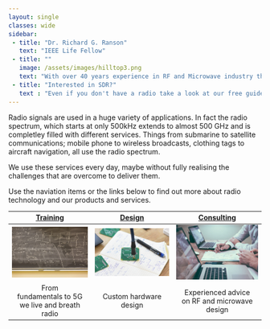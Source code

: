 ```yaml
---
layout: single
classes: wide
sidebar:
 - title: "Dr. Richard G. Ranson"
   text: "IEEE Life Fellow"
 - title: ""
   image: /assets/images/hilltop3.png
   text: "With over 40 years experience in RF and Microwave industry this website aims to pass that on in some way."
 - title: "Interested in SDR?"
   text : "Even if you don't have a radio take a look at our free guide to see how to use web SDR. <br><br>[Getting Started with SDR](/pages/GettingStarted){: .btn .btn--success}"
---
```

Radio signals are used in a huge variety of applications.  In fact the radio spectrum, 
which starts at only 500kHz extends to almost 500 GHz and is completley filled with different 
services.  Things from submarine to satellite communications; mobile phone to wireless 
broadcasts, clothing tags to aircraft navigation, all use the radio spectrum.

We use these services every day, maybe without fully realising the challenges that are 
overcome to deliver them. 

Use the naviation items or the links below to find out more about radio technology and our products and services.

| [Training](/pages/Training) | [Design](/pages/Design) | [Consulting](pages/Consulting) |
|:----:|:----:|:----:|
| [![Training](/assets/images/BlackBoard.jpg "Training")](/pages/Training) | [![Design](/assets/images/Design.png "Design")](/pages/Design)| [![Consulting](/assets/images/Consulting.jpg "Consulting")](pages/Consulting) |
| From<br>fundamentals to 5G<br>we live and breath radio | Custom hardware design |   Experienced advice<br>on RF and microwave  design |

<!-- |Interested in SDR but don't have a radio?<br>Look at our free guide to see how to use web SDR. | | [Getting Started with SDR](/pages/GettingStarted){: .btn .btn--success} | -->

